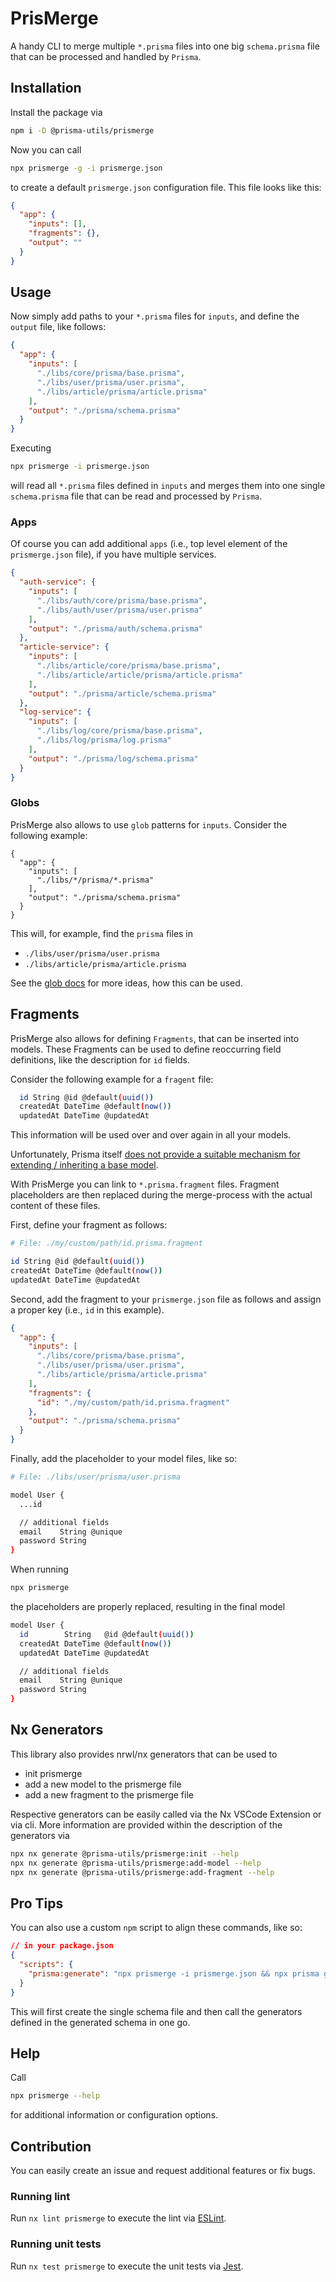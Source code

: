 # PrisMerge

A handy CLI to merge multiple `*.prisma` files into one big `schema.prisma` file that can be processed and handled by `Prisma`.

## Installation

Install the package via

```bash
npm i -D @prisma-utils/prismerge
```

Now you can call

```bash
npx prismerge -g -i prismerge.json
```

to create a default `prismerge.json` configuration file. This file looks like this:

```json
{
  "app": {
    "inputs": [],
    "fragments": {},
    "output": ""
  }
}
```

## Usage

Now simply add paths to your `*.prisma` files for `inputs`, and define the `output` file, like follows:

```json
{
  "app": {
    "inputs": [
      "./libs/core/prisma/base.prisma",
      "./libs/user/prisma/user.prisma",
      "./libs/article/prisma/article.prisma"
    ],
    "output": "./prisma/schema.prisma"
  }
}
```

Executing

```bash
npx prismerge -i prismerge.json
```

will read all `*.prisma` files defined in `inputs` and merges them into one single `schema.prisma` file that can be read and processed by `Prisma`.

### Apps

Of course you can add additional `apps` (i.e., top level element of the `prismerge.json` file), if you have multiple services.

```json
{
  "auth-service": {
    "inputs": [
      "./libs/auth/core/prisma/base.prisma",
      "./libs/auth/user/prisma/user.prisma"
    ],
    "output": "./prisma/auth/schema.prisma"
  },
  "article-service": {
    "inputs": [
      "./libs/article/core/prisma/base.prisma",
      "./libs/article/article/prisma/article.prisma"
    ],
    "output": "./prisma/article/schema.prisma"
  },
  "log-service": {
    "inputs": [
      "./libs/log/core/prisma/base.prisma",
      "./libs/log/prisma/log.prisma"
    ],
    "output": "./prisma/log/schema.prisma"
  }
}
```

### Globs

PrisMerge also allows to use `glob` patterns for `inputs`. Consider the following example:

```
{
  "app": {
    "inputs": [
      "./libs/*/prisma/*.prisma"
    ],
    "output": "./prisma/schema.prisma"
  }
}
```

This will, for example, find the `prisma` files in

- `./libs/user/prisma/user.prisma`
- `./libs/article/prisma/article.prisma`

See the [glob docs](https://github.com/isaacs/node-glob) for more ideas, how this can be used.

## Fragments

PrisMerge also allows for defining `Fragments`, that can be inserted into models. These Fragments can be used to define reoccurring field definitions, like the description for `id` fields.

Consider the following example for a `fragent` file:

```bash
  id String @id @default(uuid())
  createdAt DateTime @default(now())
  updatedAt DateTime @updatedAt
```

This information will be used over and over again in all your models.

Unfortunately, Prisma itself [does not provide a suitable mechanism for extending / inheriting a base model](https://github.com/prisma/prisma/issues/2377).

With PrisMerge you can link to `*.prisma.fragment` files. Fragment placeholders are then replaced during the merge-process with the actual content of these files.

First, define your fragment as follows:

```bash
# File: ./my/custom/path/id.prisma.fragment

id String @id @default(uuid())
createdAt DateTime @default(now())
updatedAt DateTime @updatedAt
```

Second, add the fragment to your `prismerge.json` file as follows and assign a proper key (i.e., `id` in this example).

```json
{
  "app": {
    "inputs": [
      "./libs/core/prisma/base.prisma",
      "./libs/user/prisma/user.prisma",
      "./libs/article/prisma/article.prisma"
    ],
    "fragments": {
      "id": "./my/custom/path/id.prisma.fragment"
    },
    "output": "./prisma/schema.prisma"
  }
}
```

Finally, add the placeholder to your model files, like so:

```bash
# File: ./libs/user/prisma/user.prisma

model User {
  ...id

  // additional fields
  email    String @unique
  password String
}
```

When running

```bash
npx prismerge
```

the placeholders are properly replaced, resulting in the final model

```bash
model User {
  id        String   @id @default(uuid())
  createdAt DateTime @default(now())
  updatedAt DateTime @updatedAt

  // additional fields
  email    String @unique
  password String
}
```

## Nx Generators

This library also provides nrwl/nx generators that can be used to

- init prismerge
- add a new model to the prismerge file
- add a new fragment to the prismerge file

Respective generators can be easily called via the Nx VSCode Extension or via cli. More information are provided within the description of the generators via

```bash
npx nx generate @prisma-utils/prismerge:init --help
npx nx generate @prisma-utils/prismerge:add-model --help
npx nx generate @prisma-utils/prismerge:add-fragment --help
```

## Pro Tips

You can also use a custom `npm` script to align these commands, like so:

```json
// in your package.json
{
  "scripts": {
    "prisma:generate": "npx prismerge -i prismerge.json && npx prisma generate"
  }
}
```

This will first create the single schema file and then call the generators defined in the generated schema in one go.

## Help

Call

```bash
npx prismerge --help
```

for additional information or configuration options.

## Contribution

You can easily create an issue and request additional features or fix bugs.

### Running lint

Run `nx lint prismerge` to execute the lint via [ESLint](https://eslint.org/).

### Running unit tests

Run `nx test prismerge` to execute the unit tests via [Jest](https://jestjs.io).
